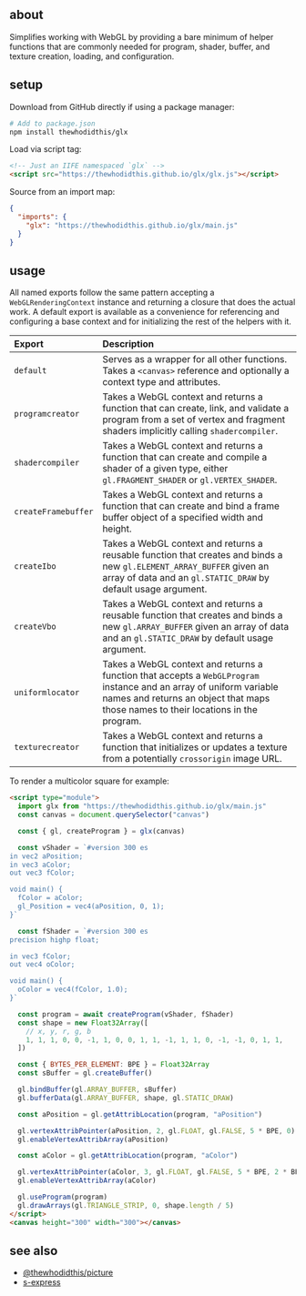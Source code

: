 ## about

Simplifies working with WebGL by providing a bare minimum of helper functions that are commonly needed for program, shader, buffer, and texture creation, loading, and configuration.

## setup

Download from GitHub directly if using a package manager:

```sh
# Add to package.json
npm install thewhodidthis/glx
```

Load via script tag:

```html
<!-- Just an IIFE namespaced `glx` -->
<script src="https://thewhodidthis.github.io/glx/glx.js"></script>
```

Source from an import map:

```json
{
  "imports": {
    "glx": "https://thewhodidthis.github.io/glx/main.js"
  }
}
```

## usage

All named exports follow the same pattern accepting a `WebGLRenderingContext` instance and returning a closure that does the actual work. A default export is available as a convenience for referencing and configuring a base context and for initializing the rest of the helpers with it.

| Export | Description |
| :---   | :---        |
| `default` | Serves as a wrapper for all other functions. Takes a `<canvas>` reference and optionally a context type and attributes. |
| `programcreator` | Takes a WebGL context and returns a function that can create, link, and validate a program from a set of vertex and fragment shaders implicitly calling `shadercompiler`. |
| `shadercompiler` | Takes a WebGL context and returns a function that can create and compile a shader of a given type, either `gl.FRAGMENT_SHADER` or `gl.VERTEX_SHADER`. |
| `createFramebuffer` | Takes a WebGL context and returns a function that can create and bind a frame buffer object of a specified width and height. |
| `createIbo` | Takes a WebGL context and returns a reusable function that creates and binds a new `gl.ELEMENT_ARRAY_BUFFER` given an array of data and an  `gl.STATIC_DRAW` by default usage argument. |
| `createVbo` | Takes a WebGL context and returns a reusable function that creates and binds a new `gl.ARRAY_BUFFER` given an array of data and an  `gl.STATIC_DRAW` by default usage argument. |
| `uniformlocator` | Takes a WebGL context and returns a function that accepts a `WebGLProgram` instance and an array of uniform variable names and returns an object that maps those names to their locations in the program. |
| `texturecreator` | Takes a WebGL context and returns a function that initializes or updates a texture from a potentially `crossorigin` image URL. |

To render a multicolor square for example:

```html
<script type="module">
  import glx from "https://thewhodidthis.github.io/glx/main.js"
  const canvas = document.querySelector("canvas")

  const { gl, createProgram } = glx(canvas)

  const vShader = `#version 300 es
in vec2 aPosition;
in vec3 aColor;
out vec3 fColor;

void main() {
  fColor = aColor;
  gl_Position = vec4(aPosition, 0, 1);
}`

  const fShader = `#version 300 es
precision highp float;

in vec3 fColor;
out vec4 oColor;

void main() {
  oColor = vec4(fColor, 1.0);
}`

  const program = await createProgram(vShader, fShader)
  const shape = new Float32Array([
    // x, y, r, g, b
    1, 1, 1, 0, 0, -1, 1, 0, 0, 1, 1, -1, 1, 1, 0, -1, -1, 0, 1, 1,
  ])

  const { BYTES_PER_ELEMENT: BPE } = Float32Array
  const sBuffer = gl.createBuffer()

  gl.bindBuffer(gl.ARRAY_BUFFER, sBuffer)
  gl.bufferData(gl.ARRAY_BUFFER, shape, gl.STATIC_DRAW)

  const aPosition = gl.getAttribLocation(program, "aPosition")

  gl.vertexAttribPointer(aPosition, 2, gl.FLOAT, gl.FALSE, 5 * BPE, 0)
  gl.enableVertexAttribArray(aPosition)

  const aColor = gl.getAttribLocation(program, "aColor")

  gl.vertexAttribPointer(aColor, 3, gl.FLOAT, gl.FALSE, 5 * BPE, 2 * BPE)
  gl.enableVertexAttribArray(aColor)

  gl.useProgram(program)
  gl.drawArrays(gl.TRIANGLE_STRIP, 0, shape.length / 5)
</script>
<canvas height="300" width="300"></canvas>
```

## see also

- [@thewhodidthis/picture](https://github.com/thewhodidthis/picture/)
- [s-express](https://github.com/thewhodidthis/shaderexpress/)

